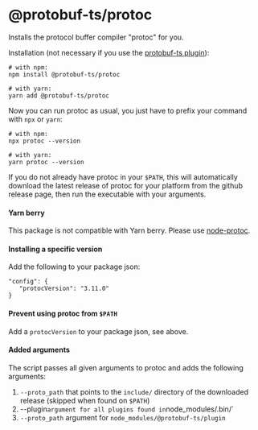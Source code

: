 @protobuf-ts/protoc
===================


Installs the protocol buffer compiler "protoc" for you. 


Installation (not necessary if you use the [protobuf-ts plugin](https://github.com/timostamm/protobuf-ts/tree/master/packages/plugin)):

```shell script
# with npm:
npm install @protobuf-ts/protoc

# with yarn:
yarn add @protobuf-ts/protoc
```

Now you can run protoc as usual, you just have to prefix your command with 
`npx` or `yarn`:

```shell script
# with npm:
npx protoc --version 

# with yarn:
yarn protoc --version 
``` 

If you do not already have protoc in your `$PATH`, this will automatically 
download the latest release of protoc for your platform from the github 
release page, then run the executable with your arguments.   


#### Yarn berry

This package is not compatible with Yarn berry. Please use 
[node-protoc](https://www.npmjs.com/package/node-protoc).


#### Installing a specific version

Add the following to your package json:

```
"config": {
   "protocVersion": "3.11.0"
}
``` 

#### Prevent using protoc from `$PATH`

Add a `protocVersion` to your package json, see above.


#### Added arguments

The script passes all given arguments to protoc and adds the 
following arguments:  

1. `--proto_path` that points to the `include/` directory of the 
   downloaded release (skipped when found on `$PATH`)
2. --plugin` argument for all plugins found in `node_modules/.bin/`
3. `--proto_path` argument for `node_modules/@protobuf-ts/plugin` 


